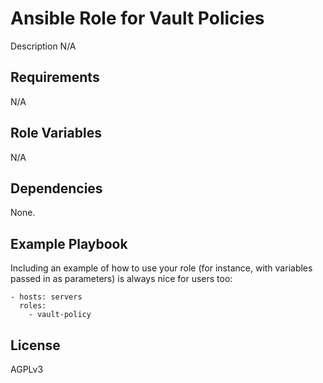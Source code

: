 # Ansible Role for Vault Policies

Description N/A

## Requirements

N/A

## Role Variables

N/A

## Dependencies

None.

## Example Playbook

Including an example of how to use your role (for instance, with variables passed in as parameters) is always nice for users too:

    - hosts: servers
      roles:
        - vault-policy

## License

AGPLv3

